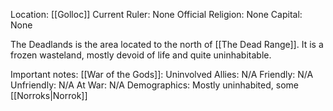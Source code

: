 Location: [[Golloc]]
Current Ruler: None
Official Religion: None
Capital: None

The Deadlands is the area located to the north of [[The Dead Range]]. It is a frozen wasteland, mostly devoid of life and quite uninhabitable.

Important notes:
	[[War of the Gods]]: Uninvolved
	Allies: N/A
	Friendly: N/A
	Unfriendly: N/A
	At War: N/A
	Demographics: Mostly uninhabited, some [[Norroks|Norrok]]